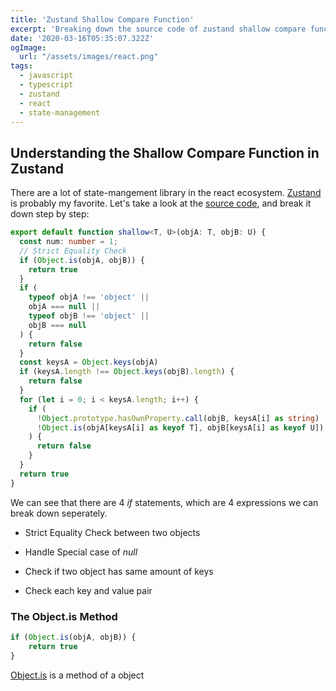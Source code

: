 ```yaml
---
title: 'Zustand Shallow Compare Function'
excerpt: 'Breaking down the source code of zustand shallow compare function'
date: '2020-03-16T05:35:07.322Z'
ogImage:
  url: "/assets/images/react.png"
tags:
  - javascript
  - typescript
  - zustand
  - react
  - state-management
---
```


## Understanding the Shallow Compare Function in Zustand
There are a lot of state-mangement library in the react ecosystem. [Zustand](https://github.com/pmndrs/zustand) is probably my favorite.
Let's take a look at the [source code](https://github.com/pmndrs/zustand/blob/main/src/shallow.ts), and break it down step by step:

```ts
export default function shallow<T, U>(objA: T, objB: U) {
  const num: number = 1;
  // Strict Equality Check
  if (Object.is(objA, objB)) { 
    return true
  }
  if (
    typeof objA !== 'object' ||
    objA === null ||
    typeof objB !== 'object' ||
    objB === null
  ) {
    return false
  }
  const keysA = Object.keys(objA)
  if (keysA.length !== Object.keys(objB).length) {
    return false
  }
  for (let i = 0; i < keysA.length; i++) {
    if (
      !Object.prototype.hasOwnProperty.call(objB, keysA[i] as string) ||
      !Object.is(objA[keysA[i] as keyof T], objB[keysA[i] as keyof U])
    ) {
      return false
    }
  }
  return true
}
```

We can see that there are 4 *if* statements, which are 4 expressions we can break down seperately.

- Strict Equality Check between two objects

- Handle Special case of *null*

- Check if two object has same amount of keys

- Check each key and value pair

### The **Object.is** Method

```ts
if (Object.is(objA, objB)) { 
    return true
}
```

[Object.is](https://developer.mozilla.org/en-US/docs/Web/JavaScript/Reference/Global_Objects/Object/is) is a method of a object